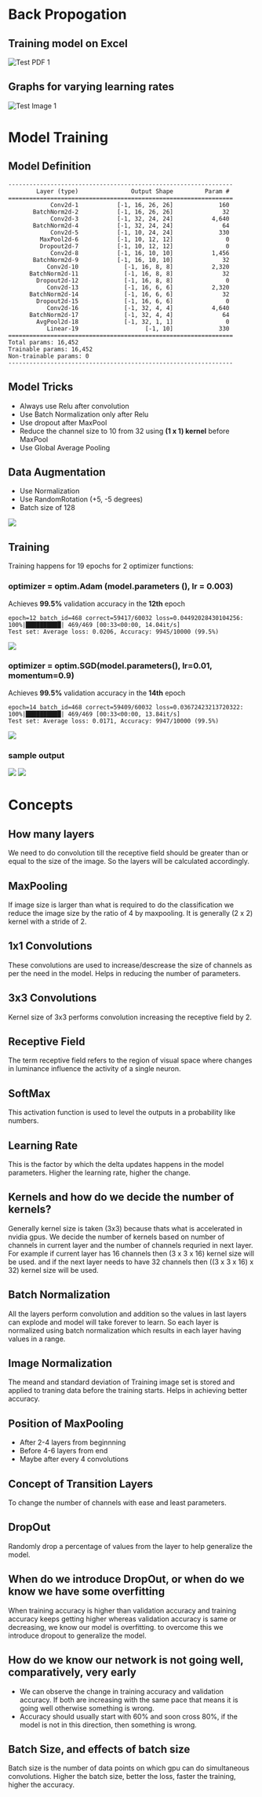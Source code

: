 # Back Propogation

## Training model on Excel
![Test PDF 1](https://github.com/divyanshuraj6815/EVA6/blob/main/Experiment_4/back_prop.png)

## Graphs for varying learning rates
![Test Image 1](https://github.com/divyanshuraj6815/EVA6/blob/main/Experiment_4/Learning%20Rate%20Variation.png)

# Model Training

## Model Definition
```
----------------------------------------------------------------
        Layer (type)               Output Shape         Param #
================================================================
            Conv2d-1           [-1, 16, 26, 26]             160
       BatchNorm2d-2           [-1, 16, 26, 26]              32
            Conv2d-3           [-1, 32, 24, 24]           4,640
       BatchNorm2d-4           [-1, 32, 24, 24]              64
            Conv2d-5           [-1, 10, 24, 24]             330
         MaxPool2d-6           [-1, 10, 12, 12]               0
         Dropout2d-7           [-1, 10, 12, 12]               0
            Conv2d-8           [-1, 16, 10, 10]           1,456
       BatchNorm2d-9           [-1, 16, 10, 10]              32
           Conv2d-10             [-1, 16, 8, 8]           2,320
      BatchNorm2d-11             [-1, 16, 8, 8]              32
        Dropout2d-12             [-1, 16, 8, 8]               0
           Conv2d-13             [-1, 16, 6, 6]           2,320
      BatchNorm2d-14             [-1, 16, 6, 6]              32
        Dropout2d-15             [-1, 16, 6, 6]               0
           Conv2d-16             [-1, 32, 4, 4]           4,640
      BatchNorm2d-17             [-1, 32, 4, 4]              64
        AvgPool2d-18             [-1, 32, 1, 1]               0
           Linear-19                   [-1, 10]             330
================================================================
Total params: 16,452
Trainable params: 16,452
Non-trainable params: 0
----------------------------------------------------------------
```
## Model Tricks
- Always use Relu after convolution
- Use Batch Normalization only after Relu
- Use dropout after MaxPool
- Reduce the channel size to 10 from 32 using **(1 x 1) kernel** before MaxPool
- Use Global Average Pooling

## Data Augmentation
- Use Normalization
- Use RandomRotation (+5, -5 degrees)
- Batch size of 128

![](https://github.com/divyanshuraj6815/EVA6/blob/main/Experiment_4/images_mnist.png)

## Training
Training happens for 19 epochs for 2 optimizer functions:

### optimizer = optim.Adam (model.parameters (), lr = 0.003)
Achieves **99.5%** validation accuracy in the **12th** epoch
```
epoch=12 batch_id=468 correct=59417/60032 loss=0.04492028430104256: 100%|██████████| 469/469 [00:33<00:00, 14.04it/s]
Test set: Average loss: 0.0206, Accuracy: 9945/10000 (99.5%)
```
![](https://github.com/divyanshuraj6815/EVA6/blob/main/Experiment_4/adam_loss.png)

### optimizer = optim.SGD(model.parameters(), lr=0.01, momentum=0.9)
Achieves **99.5%** validation accuracy in the **14th** epoch
```
epoch=14 batch_id=468 correct=59409/60032 loss=0.03672423213720322: 100%|██████████| 469/469 [00:33<00:00, 13.84it/s]
Test set: Average loss: 0.0171, Accuracy: 9947/10000 (99.5%)

```
![](https://github.com/divyanshuraj6815/EVA6/blob/main/Experiment_4/sgd_loss.png)

### sample output
![](https://github.com/divyanshuraj6815/EVA6/blob/main/Experiment_4/classification_mnist.png)
![](https://github.com/divyanshuraj6815/EVA6/blob/main/Experiment_4/classification_mnist_2.png)

# Concepts

## How many layers
We need to do convolution till the receptive field should be greater than or equal to the size of the image. So the layers will be calculated accordingly.

## MaxPooling
If image size is larger than what is required to do the classification we reduce the image size by the ratio of 4 by maxpooling. It is generally (2 x 2) kernel with a stride of 2.

## 1x1 Convolutions
These convolutions are used to increase/descrease the size of channels as per the need in the model. Helps in reducing the number of parameters.

## 3x3 Convolutions
Kernel size of 3x3 performs convolution increasing the receptive field by 2.

## Receptive Field
The term receptive field refers to the region of visual space where changes in luminance influence the activity of a single neuron.

## SoftMax
This activation function is used to level the outputs in a probability like numbers.

## Learning Rate
This is the factor by which the delta updates happens in the model parameters. Higher the learning rate, higher the change.

## Kernels and how do we decide the number of kernels?
Generally kernel size is taken (3x3) because thats what is accelerated in nvidia gpus. We decide the number of kernels based on number of channels in current layer and the number of channels requried in next layer.
For example if current layer has 16 channels then (3 x 3 x 16) kernel size will be used. and if the next layer needs to have 32 channels then ((3 x 3 x 16) x 32) kernel size will be used.

## Batch Normalization
All the layers perform convolution and addition so the values in last layers can explode and model will take forever to learn. So each layer is normalized using batch normalization which results in each layer having values in a range.

## Image Normalization
The meand and standard deviation of Training image set is stored and applied to traning data before the training starts. Helps in achieving better accuracy.

## Position of MaxPooling
- After 2-4 layers from beginnning
- Before 4-6 layers from end
- Maybe after every 4 convolutions

## Concept of Transition Layers
To change the number of channels with ease and least parameters.

## DropOut
Randomly drop a percentage of values from the layer to help generalize the model.

## When do we introduce DropOut, or when do we know we have some overfitting
When training accuracy is higher than validation accuracy and training accuracy keeps getting higher whereas validation accuracy is same or decreasing, we know our model is overfitting. to overcome this we introduce dropout to generalize the model.

## How do we know our network is not going well, comparatively, very early
- We can observe the change in training accuracy and validation accuracy. If both are increasing with the same pace that means it is going well otherwise something is wrong.
- Accuracy should usually start with 60% and soon cross 80%, if the model is not in this direction, then something is wrong.

## Batch Size, and effects of batch size
Batch size is the number of data points on which gpu can do simultaneous convolutions. Higher the batch size, better the loss, faster the training, higher the accuracy. 
